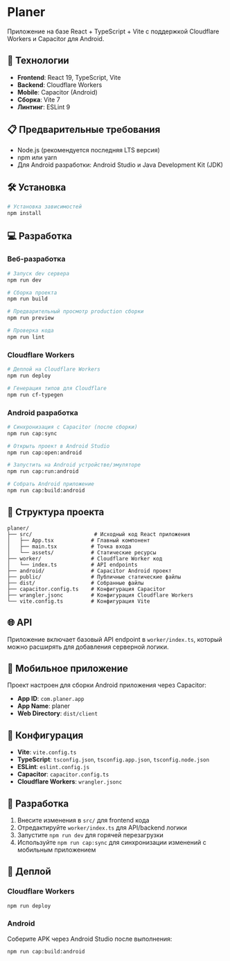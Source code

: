 # Planer

Приложение на базе React + TypeScript + Vite с поддержкой Cloudflare Workers и Capacitor для Android.

## 🚀 Технологии

- **Frontend**: React 19, TypeScript, Vite
- **Backend**: Cloudflare Workers
- **Mobile**: Capacitor (Android)
- **Сборка**: Vite 7
- **Линтинг**: ESLint 9

## 📋 Предварительные требования

- Node.js (рекомендуется последняя LTS версия)
- npm или yarn
- Для Android разработки: Android Studio и Java Development Kit (JDK)

## 🛠️ Установка

```bash
# Установка зависимостей
npm install
```

## 💻 Разработка

### Веб-разработка

```bash
# Запуск dev сервера
npm run dev

# Сборка проекта
npm run build

# Предварительный просмотр production сборки
npm run preview

# Проверка кода
npm run lint
```

### Cloudflare Workers

```bash
# Деплой на Cloudflare Workers
npm run deploy

# Генерация типов для Cloudflare
npm run cf-typegen
```

### Android разработка

```bash
# Синхронизация с Capacitor (после сборки)
npm run cap:sync

# Открыть проект в Android Studio
npm run cap:open:android

# Запустить на Android устройстве/эмуляторе
npm run cap:run:android

# Собрать Android приложение
npm run cap:build:android
```

## 📁 Структура проекта

```
planer/
├── src/                    # Исходный код React приложения
│   ├── App.tsx            # Главный компонент
│   ├── main.tsx           # Точка входа
│   └── assets/            # Статические ресурсы
├── worker/                # Cloudflare Worker код
│   └── index.ts           # API endpoints
├── android/               # Capacitor Android проект
├── public/                # Публичные статические файлы
├── dist/                  # Собранные файлы
├── capacitor.config.ts    # Конфигурация Capacitor
├── wrangler.jsonc         # Конфигурация Cloudflare Workers
└── vite.config.ts         # Конфигурация Vite

```

## 🌐 API

Приложение включает базовый API endpoint в `worker/index.ts`, который можно расширять для добавления серверной логики.

## 📱 Мобильное приложение

Проект настроен для сборки Android приложения через Capacitor:
- **App ID**: `com.planer.app`
- **App Name**: planer
- **Web Directory**: `dist/client`

## 🔧 Конфигурация

- **Vite**: `vite.config.ts`
- **TypeScript**: `tsconfig.json`, `tsconfig.app.json`, `tsconfig.node.json`
- **ESLint**: `eslint.config.js`
- **Capacitor**: `capacitor.config.ts`
- **Cloudflare Workers**: `wrangler.jsonc`

## 📝 Разработка

1. Внесите изменения в `src/` для frontend кода
2. Отредактируйте `worker/index.ts` для API/backend логики
3. Запустите `npm run dev` для горячей перезагрузки
4. Используйте `npm run cap:sync` для синхронизации изменений с мобильным приложением

## 🚢 Деплой

### Cloudflare Workers
```bash
npm run deploy
```

### Android
Соберите APK через Android Studio после выполнения:
```bash
npm run cap:build:android
```
